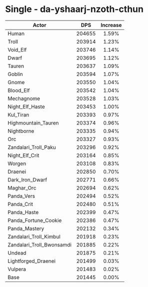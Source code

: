 # Single - da-yshaarj-nzoth-cthun
| Actor | DPS | Increase |
|---|:---:|:---:|
|Human|204655|1.59%|
|Troll|203914|1.23%|
|Void_Elf|203746|1.14%|
|Dwarf|203695|1.12%|
|Tauren|203637|1.09%|
|Goblin|203594|1.07%|
|Gnome|203550|1.04%|
|Blood_Elf|203542|1.04%|
|Mechagnome|203528|1.03%|
|Night_Elf_Haste|203453|1.00%|
|Kul_Tiran|203393|0.97%|
|Highmountain_Tauren|203374|0.96%|
|Nightborne|203335|0.94%|
|Orc|203327|0.93%|
|Zandalari_Troll_Paku|203296|0.92%|
|Night_Elf_Crit|203164|0.85%|
|Worgen|203108|0.83%|
|Draenei|202850|0.70%|
|Dark_Iron_Dwarf|202771|0.66%|
|Maghar_Orc|202694|0.62%|
|Panda_Vers|202494|0.52%|
|Panda_Crit|202480|0.51%|
|Panda_Haste|202399|0.47%|
|Panda_Fortune_Cookie|202386|0.47%|
|Panda_Mastery|202132|0.34%|
|Zandalari_Troll_Kimbul|201918|0.23%|
|Zandalari_Troll_Bwonsamdi|201885|0.22%|
|Undead|201875|0.21%|
|Lightforged_Draenei|201499|0.03%|
|Vulpera|201483|0.02%|
|Base|201445|0.00%|
